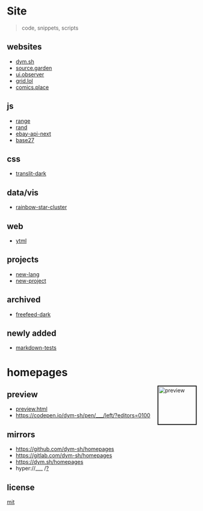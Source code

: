 # Site

> code, snippets, scripts


## websites
- [dym.sh](./dym.sh)
- [source.garden](./source.garden)
- [ui.observer](./ui.observer)
- [grid.lol](./grid.lol)
- [comics.place](./comics.place)


## js
- [range](./range)
- [rand](./rand)
- [ebay-api-next](./ebay-api-next)
- [base27](./base27)


## css
- [translit-dark](./translit-dark)


## data/vis
- [rainbow-star-cluster](./rainbow-star-cluster)


## web
- [ytml](./ytml)


## projects
- [new-lang](./new-lang)
- [new-project](./new-project)


## archived
- [freefeed-dark](./freefeed-dark)


## newly added
- [markdown-tests](./markdown-tests)
# homepages

> <DESCRIPTION>


<a href='./preview.png'><img height=100 border=2 align='right' alt='preview' src='./preview.png'></a>
## preview
- [preview.html](./preview.html)
- https://codepen.io/dym-sh/pen/___/left/?editors=0100


## mirrors
- https://github.com/dym-sh/homepages
- https://gitlab.com/dym-sh/homepages
- https://dym.sh/homepages
- hyper://___ /[?](https://beakerbrowser.com)


## license
[mit](./license)
